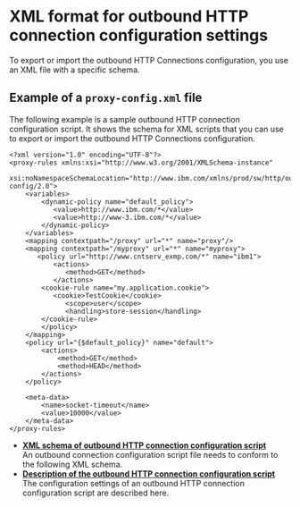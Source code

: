 # XML format for outbound HTTP connection configuration settings

To export or import the outbound HTTP Connections configuration, you use an XML file with a specific schema.

## Example of a `proxy-config.xml` file

The following example is a sample outbound HTTP connection configuration script. It shows the schema for XML scripts that you can use to export or import the outbound HTTP Connections configuration.

```
<?xml version="1.0" encoding="UTF-8"?>
<proxy-rules xmlns:xsi="http://www.w3.org/2001/XMLSchema-instance" 
    xsi:noNamespaceSchemaLocation="http://www.ibm.com/xmlns/prod/sw/http/outbound/proxy-config/2.0">
    <variables>
        <dynamic-policy name="default_policy">
           <value>http://www.ibm.com/*</value>
           <value>http://www-3.ibm.com/*</value>
        </dynamic-policy>
    </variables>
    <mapping contextpath="/proxy" url="*" name="proxy"/>
    <mapping contextpath="/myproxy" url="*" name="myproxy">
       <policy url="http://www.cntserv_exmp.com/*" name="ibm1">
           <actions>
              <method>GET</method>
           </actions>
	    <cookie-rule name="my.application.cookie">
	       <cookie>TestCookie</cookie>
   	          <scope>user</scope>
	          <handling>store-session</handling>
	    </cookie-rule>
        </policy>
    </mapping>
    <policy url="{$default_policy}" name="default">
        <actions>
            <method>GET</method>
            <method>HEAD</method>
        </actions>
    </policy>

    <meta-data>
        <name>socket-timeout</name>
        <value>10000</value>
    </meta-data>
</proxy-rules>
```

-   **[XML schema of outbound HTTP connection configuration script](outbhttp_cfg_script_strct.md)**  
An outbound connection configuration script file needs to conform to the following XML schema.
-   **[Description of the outbound HTTP connection configuration script](../xml_format_outbound_http/desc_outbound_http_cfg_script/index.md)**  
The configuration settings of an outbound HTTP connection configuration script are described here.


